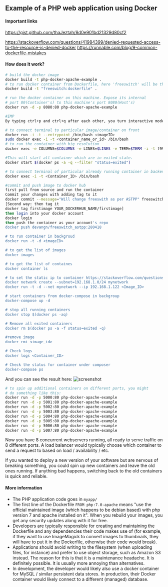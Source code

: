 ## Example of a PHP web application using Docker

#### Important links
https://gist.github.com/thaJeztah/8d0e901bd21329d80cf2

https://stackoverflow.com/questions/41984399/denied-requested-access-to-the-resource-is-denied-docker
https://runnable.com/blog/9-common-dockerfile-mistakes

#### How does it work?

```bash
# build the docker image
docker build -t php-docker-apache-example .
# to run docker container from Dockerfile, here 'freeswitch' will be the container's name
docker build -t "freeswitch:dockerfile" .

# run the docker container on this machine. Expose its internal
# port 80(Container's) to this machine's port 8080(Host's)
docker run -d -p 8080:80 php-docker-apache-example

#IMP
By typing ctrl+p and ctrl+q after each other, you turn interactive mode to daemon mode, which keeps the container running but frees up your terminal.

# to connect terminal to particular image/container on front
docker run -i -t --entrypoint /bin/bash <imageID>
sudo docker exec -i -t <container_name_or_id> /bin/bash
# to run the container with big resolution
docker exec -e COLUMNS=$COLUMNS -e LINES=$LINES -e TERM=$TERM -i -t f992c5b5e2ca /bin/bash

#This will start all container which are in exited state.
docker start $(docker ps -a -q --filter "status=exited")

# to connect terminal of particular already running container in backend
docker exec -i -t <Container_ID> /bin/bash

#commit and push image to docker hub
first pull from source and run the container
Commit your changes with adding tag to it
docker commit --message="Will change freeswith as per ASTPP" freeswitch freeswitch_astpp:280418
[Second way: then tag it
docker tag firstimage YOUR_DOCKERHUB_NAME/firstimage]
then login into your docker account
docker login
then push the container as your account's repo
docker push devangn/freeswitch_astpp:280418

# to run container in backgroud
docker run -t -d <imageID>

# to get the list of images
docker images

# to get the list of containes
docker container ls

# to set the static ip to container https://stackoverflow.com/questions/25529386/how-can-i-set-a-static-ip-address-in-a-docker-container
docker network create --subnet=192.168.1.0/24 mynetwork
docker run -t -d --net mynetwork --ip 192.168.1.122 <Image_ID>

# start containers from docker-compose in backgroup
docker-compose up -d

# stop all running containers
docker stop $(docker ps -aq)

# Remove all exited containers
docker rm $(docker ps -a -f status=exited -q)

#remove image
docker rmi <image_id>

# Check logs
docker logs <Container_ID>

# Check the status for container under composer
docker-compose ps

```

And you can see the result here:
![screenshot](https://raw.githubusercontent.com/fuhrysteve/php-docker-apache-example/master/example.jpg)

```bash
# to spin up additional containers on different ports, you might
# do something like this:
docker run -d -p 5000:80 php-docker-apache-example
docker run -d -p 5001:80 php-docker-apache-example
docker run -d -p 5002:80 php-docker-apache-example
docker run -d -p 5003:80 php-docker-apache-example
docker run -d -p 5004:80 php-docker-apache-example
docker run -d -p 5005:80 php-docker-apache-example
docker run -d -p 5006:80 php-docker-apache-example
docker run -d -p 5007:80 php-docker-apache-example
```
Now you have 8 concurrent webservers running, all ready to serve
traffic on 8 different ports. A load balancer would typically
choose which container to send a request to based on load /
availability / etc.

If you wanted to deploy a new version of your software but are nervous
of breaking something, you could spin up new containers and leave the
old ones running. If anything bad happens, switching back to the old
containers is quick and reliable.


#### More information

* The PHP application code goes in `myapp/`
* The first line of the Dockerfile `FROM php:7.0-apache` means "use
  the official maintained image (which happens to be debian based)
  with php version 7 and apache installed on it". When you rebuild your
  images, you get any security updates along with it for free.
* Developers are typically responsible for creating and maintaining 
  the Dockerfile and any dependencies their code makes use of (for
  example, if they want to use ImageMagick to convert images to
  thumbnails, they will have to put it in the Dockerfile, otherwise
  their code would break).
* Applications should avoid writing to the filesystem (when uploading
  files, for instance) and prefer to use object storage, such as
  Amazon S3 instead. The reason for this is that it is a maintenance
  headache. It is definitely possible. It is usually more annoying
  than alternatives.
* In development, the developer would likely also use a docker container
  for MySQL / similar persistent data stores. In production, their Docker
  container would likely connect to a different (managed) database.
